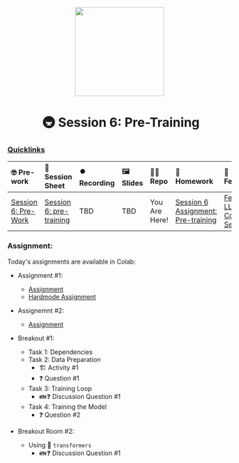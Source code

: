 <p align = "center" draggable=”false” ><img src="https://github.com/AI-Maker-Space/LLM-Dev-101/assets/37101144/d1343317-fa2f-41e1-8af1-1dbb18399719" 
     width="200px"
     height="auto"/>
</p>

<h1 align="center" id="heading"> 🚇 Session 6: Pre-Training</h1>

### [Quicklinks](https://github.com/AI-Maker-Space/LLM-Engineering-Foundations-to-SLMs/tree/main/00_AIM_Quicklinks)

| 🤓 Pre-work | 📰 Session Sheet | ⏺️ Recording     | 🖼️ Slides        | 👨‍💻 Repo         | 📝 Homework      | 📁 Feedback       |
|:-----------------|:-----------------|:-----------------|:-----------------|:-----------------|:-----------------|:-----------------|
| [Session 6: Pre-Work](https://www.notion.so/Session-6-Pretraining-Coming-Soon-143cd547af3d80d68209d741df67fd17?pvs=4#bae245a8e85a4c7e931fd82086e895b5) | [Session 6: pre-training](https://www.notion.so/Session-6-Pretraining-Coming-Soon-143cd547af3d80d68209d741df67fd17) | TBD | TBD  | You Are Here! | [Session 6 Assignment: Pre-training](https://forms.gle/ZhEpfYomrRTX6htFA) |  [Feedback: LLME3 Cohort, Session 6](https://forms.gle/5QbKz9PKbdxDiqAS7) |


### Assignment: 

Today's assignments are available in Colab:
- Assignment #1: 
    - [Assignment](https://colab.research.google.com/drive/1gO5Y8QTvF7b2BpyYIXlSh7lMTOCkDtPT?usp=sharing)
    - [Hardmode Assignment](https://colab.research.google.com/drive/14IpIKAYtkziYjP1plGpXrNj9i4FwuEOf?usp=sharing)
- Assignemnt #2: 
    - [Assignment](https://colab.research.google.com/drive/125A8lgCFLxwlBPqgEMnJpnhj8W0SLXGr?usp=sharing)

- Breakout #1: 
  - Task 1: Dependencies
  - Task 2: Data Preparation
    - 🏗️ Activity #1
    - ❓ Question #1
  - Task 3: Training Loop 
    - 👪❓ Discussion Question #1
  - Task 4: Training the Model
    - ❓ Question #2

- Breakout Room #2: 
  - Using 🤗 `transformers`
    - 👪❓ Discussion Question #1
